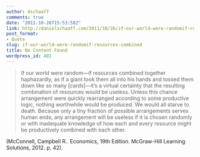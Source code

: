 ```yaml
---
author: dschaaff
comments: true
date: "2011-10-26T15:53:58Z"
link: http://danielschaaff.com/2011/10/26/if-our-world-were-randomif-resources-combined/
post_format:
- Quote
slug: if-our-world-were-randomif-resources-combined
title: No Content Found
wordpress_id: 401
---
```


>If our world were random—if resources combined together haphazardly, as if a giant took them all into his hands and tossed them down like so many [cards]—it’s a virtual certainty that the resulting combination of resources would be useless. Unless this chance arrangement were quickly rearranged according to some productive logic, nothing worthwhile would be produced. We would all starve to death. Because only a tiny fraction of possible arrangements serves human ends, any arrangement will be useless if it is chosen randomly or with inadequate knowledge of how each and every resource might be productively combined with each other.


(McConnell, Campbell R.. Economics, 19th Edition. McGraw-Hill Learning Solutions, 2012. p. 42). 
